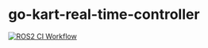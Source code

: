 # go-kart-real-time-controller

[![ROS2 CI Workflow](https://github.com/Triton-AI/go-kart-real-time-controller/actions/workflows/ros2-ci.yaml/badge.svg)](https://github.com/Triton-AI/go-kart-real-time-controller/actions/workflows/ros2-ci.yaml)
